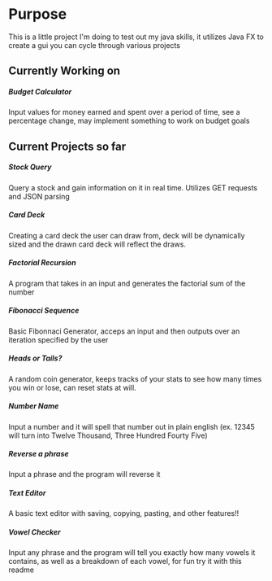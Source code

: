 # Purpose
This is a little project I'm doing to test out my java skills, it utilizes Java FX to create a gui you can cycle through various projects

## Currently Working on
##### Budget Calculator
Input values for money earned and spent over a period of time, see a percentage change, may implement something to work on budget goals

## Current Projects so far
##### Stock Query
Query a stock and gain information on it in real time. Utilizes GET requests and JSON parsing
##### Card Deck
Creating a card deck the user can draw from, deck will be dynamically sized and the drawn card deck will reflect the draws.
##### Factorial Recursion
A program that takes in an input and generates the factorial sum of the number
##### Fibonacci Sequence
Basic Fibonnaci Generator, acceps an input and then outputs over an iteration specified by the user
##### Heads or Tails?
A random coin generator, keeps tracks of your stats to see how many times you win or lose, can reset stats at will.
##### Number Name
Input a number and it will spell that number out in plain english (ex. 12345 will turn into Twelve Thousand, Three Hundred Fourty Five)
##### Reverse a phrase
Input a phrase and the program will reverse it
##### Text Editor
A basic text editor with saving, copying, pasting, and other features!!
##### Vowel Checker
Input any phrase and the program will tell you exactly how many vowels it contains, as well as a breakdown of each vowel, for fun try it with this readme



